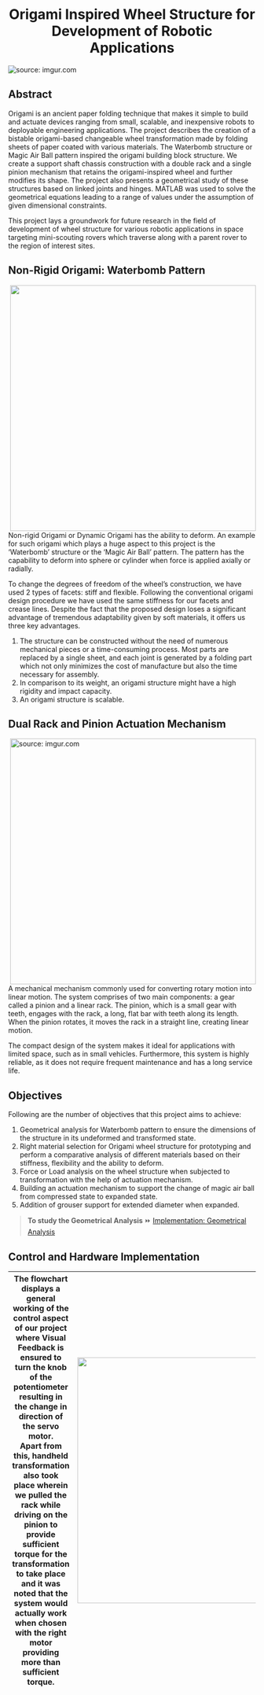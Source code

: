 <div align=center>
<h1>Origami Inspired Wheel Structure for Development of Robotic Applications</h1>
</div>

<img src="https://i.imgur.com/pgid2hg.jpg" title="source: imgur.com" />

## Abstract
Origami is an ancient paper folding technique that makes it simple to build and actuate devices ranging from small, scalable, and inexpensive robots to deployable engineering applications. The project describes the creation of a bistable origami-based changeable wheel transformation made by folding sheets of paper coated with various materials. The Waterbomb structure or Magic Air Ball pattern inspired the origami building block structure. We create a support shaft chassis construction with a double rack and a single pinion mechanism that retains the origami-inspired wheel and further modifies its shape. The project also presents a geometrical study of these structures based on linked joints and hinges. MATLAB was used to solve the geometrical equations leading to a range of values under the assumption of given dimensional constraints. 

This project lays a groundwork for future research in the field of development of wheel structure for various robotic applications in space targeting mini-scouting rovers which traverse along with a parent rover to the region of interest sites. 

## Non-Rigid Origami: Waterbomb Pattern

<img align=right width=500px src="https://i.imgur.com/Seik6f7.png"/>

Non-rigid Origami or Dynamic Origami has the ability to deform. An example for such origami which plays a huge aspect to this project is the ‘Waterbomb’ structure or the ‘Magic Air Ball’ pattern. The pattern has the capability to deform into sphere or cylinder when force is applied axially or radially. 

To change the degrees of freedom of the wheel’s construction, we have used 2 types of facets: stiff and flexible. Following the conventional origami design procedure we have used the same stiffness for our facets and crease lines. Despite the fact that the proposed design loses a significant advantage of tremendous adaptability given by soft materials, it offers us three 
key advantages. 
1. The structure can be constructed without the need of numerous mechanical pieces or a time-consuming process. Most parts are replaced by a single sheet, and each joint is generated by a folding part which not only minimizes the cost of manufacture but also the time necessary for assembly. 
2. In comparison to its weight, an origami structure might have a high rigidity and impact capacity. 
3. An origami structure is scalable. 

## Dual Rack and Pinion Actuation Mechanism

<img align=right width=500px src="https://i.imgur.com/okpWlfp.jpg" title="source: imgur.com" />

A mechanical mechanism commonly used for converting rotary motion into linear motion. The system comprises of two main components: a gear called a pinion and a linear rack. The pinion, which is a small gear with teeth, engages with the rack, a long, flat bar with teeth along its length. When the pinion rotates, it moves the rack in a straight line, creating linear motion.

The compact design of the system makes it ideal for applications with limited space, such as in small vehicles. Furthermore, this system is highly reliable, as it does not require frequent maintenance and has a long service life. 

## Objectives
Following are the number of objectives that this project aims to achieve: 
1. Geometrical analysis for Waterbomb pattern to ensure the dimensions of the structure in its undeformed and transformed state. 
2. Right material selection for Origami wheel structure for prototyping and perform a comparative analysis of different materials based on their stiffness, flexibility and the ability to deform. 
3. Force or Load analysis on the wheel structure when subjected to transformation with the help of actuation mechanism. 
4. Building an actuation mechanism to support the change of magic air ball from compressed state to expanded state. 
5. Addition of grouser support for extended diameter when expanded. 

> **To study the Geometrical Analysis** ⏩ [Implementation: Geometrical Analysis](https://bioinsperobotics.github.io/BIPR/04-Implementation/01-Geometrical_Analysis/)

## Control and Hardware Implementation

| The flowchart displays a general working of the control aspect of our project where Visual Feedback is ensured to turn the knob of the potentiometer resulting in the change in direction of the servo motor. <br> Apart from this, handheld transformation also took place wherein we pulled the rack while driving on the pinion to provide sufficient torque for the transformation to take place and it was noted that the system would actually work when chosen with the right motor providing more than sufficient torque. | <img height=500px width=400px src="https://i.imgur.com/igDuUow.png" /> |
| --- | --- |



